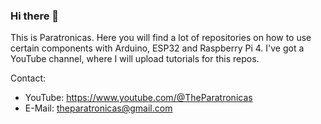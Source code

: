 ### Hi there 👋

This is Paratronicas. Here you will find a lot of repositories on how to use certain components with Arduino, ESP32 and Raspberry Pi 4. 
I've got a YouTube channel, where I will upload tutorials for this repos.

Contact:
 - YouTube:  https://www.youtube.com/@TheParatronicas
 - E-Mail:   theparatronicas@gmail.com
 
<!--
**TheParatronicas/TheParatronicas** is a ✨ _special_ ✨ repository because its `README.md` (this file) appears on your GitHub profile.

Here are some ideas to get you started:

- 🔭 I’m currently working on ...
- 🌱 I’m currently learning ...
- 👯 I’m looking to collaborate on ...
- 🤔 I’m looking for help with ...
- 💬 Ask me about ...

- 😄 Pronouns: ...
- ⚡ Fun fact: ...
-->

